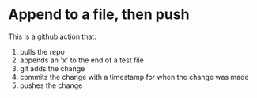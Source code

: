 # Append to a file, then push
This is a github action that:
  1. pulls the repo
  2. appends an 'x' to the end of a test file
  3. git adds the change
  4. commits  the change with a timestamp for when the change was made
  5. pushes the change
